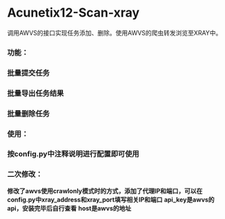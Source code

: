 # Acunetix12-Scan-xray
调用AWVS的接口实现任务添加、删除。使用AWVS的爬虫转发浏览至XRAY中。

### **功能：**
### **批量提交任务**
### **批量导出任务结果**
### **批量删除任务**

### **使用：**
### **按config.py中注释说明进行配置即可使用**

### **二次修改：**
 **修改了awvs使用crawlonly模式时的方式，添加了代理IP和端口，可以在config.py中xray_address和xray_port填写相关IP和端口**
 **api_key是awvs的api，安装完毕后自行查看**
 **host是awvs的地址**
